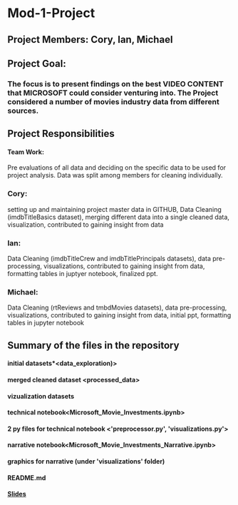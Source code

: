 # Mod-1-Project


## Project Members: Cory, Ian, Michael
### 

## Project Goal: 
### The focus is to present findings on the best VIDEO CONTENT that MICROSOFT could consider venturing into. The Project considered a number of movies industry data from different sources. 

## Project Responsibilities 

#### Team Work: 
Pre evaluations of all data and deciding on the specific data to be used for project analysis. Data was split among members for cleaning individually.
### Cory: 
setting up and maintaining project master data in GITHUB, Data Cleaning (imdbTitleBasics dataset), merging different data into a single cleaned data, visualization, contributed to gaining insight from data 

### Ian:
Data Cleaning (imdbTitleCrew and imdbTitlePrincipals datasets), data pre-processing, visualizations, contributed to gaining insight from data, formatting tables in juptyer notebook, finalized ppt.

### Michael: 
Data Cleaning (rtReviews and tmbdMovies datasets), data pre-processing, visualizations, contributed to gaining insight from data, initial ppt, formatting tables in jupyter notebook 


## Summary of the files in the repository
#### initial datasets*<data_exploration)>
#### merged cleaned dataset <processed_data>
#### vizualization datasets <visualizations>
#### technical notebook<Microsoft_Movie_Investments.ipynb>
#### 2 py files for technical notebook <'preprocessor.py', 'visualizations.py'>
#### narrative notebook<Microsoft_Movie_Investments_Narrative.ipynb>
#### graphics for narrative (under 'visualizations' folder)
#### README.md
#### [Slides](https://docs.google.com/presentation/d/1meuZ5l61Y-L2R-s4678v-N_4kMVBuYht3UA50C2kcfw/edit?usp=sharing)

